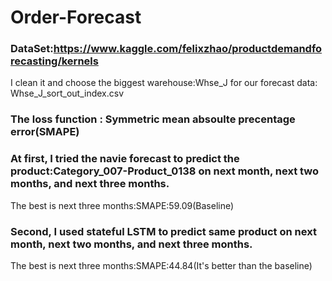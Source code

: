 # Order-Forecast
### DataSet:https://www.kaggle.com/felixzhao/productdemandforecasting/kernels 
I clean it  and choose the biggest warehouse:Whse_J for our forecast data: Whse_J_sort_out_index.csv

### The loss function : Symmetric mean absoulte precentage error(SMAPE)

### At first, I tried the navie forecast to predict the product:Category_007-Product_0138 on  next month, next two months, and next three months.
The best is next three months:SMAPE:59.09(Baseline)

### Second, I used stateful LSTM to predict same product on next month, next two months, and next three months.
The best is next three months:SMAPE:44.84(It's better than the baseline)
